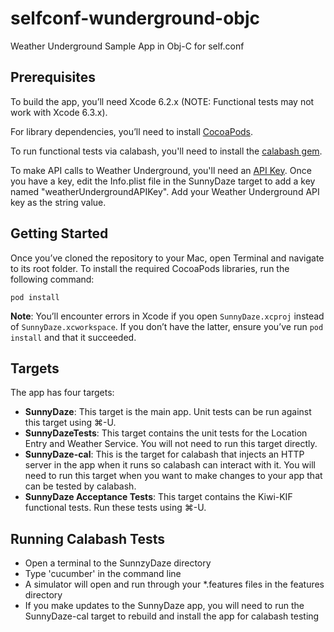 # selfconf-wunderground-objc
Weather Underground Sample App in Obj-C for self.conf

Prerequisites
-------------

To build the app, you’ll need Xcode 6.2.x (NOTE: Functional tests may not work with Xcode 6.3.x). 

For library dependencies, you’ll need to install [CocoaPods](http://www.cocoapods.org).

To run functional tests via calabash, you'll need to install the [calabash gem](http://calaba.sh/).

To make API calls to Weather Underground, you'll need an [API Key](http://www.wunderground.com/weather/api/).
Once you have a key, edit the Info.plist file in the SunnyDaze target to add a key named "weatherUndergroundAPIKey".
Add your Weather Underground API key as the string value.

Getting Started
---------------

Once you’ve cloned the repository to your Mac, open Terminal and navigate to its root folder. To install the required CocoaPods libraries, run the following command:

    pod install
    
**Note**: You’ll encounter errors in Xcode if you open `SunnyDaze.xcproj` instead of `SunnyDaze.xcworkspace`. If you don’t have the latter, ensure you’ve run `pod install` and that it succeeded.

Targets
-------

The app has four targets:

* **SunnyDaze**: This target is the main app. Unit tests can be run against this target using ⌘-U.
* **SunnyDazeTests**: This target contains the unit tests for the Location Entry and Weather Service. You will not need to run this target directly.
* **SunnyDaze-cal**: This is the target for calabash that injects an HTTP server in the app when it runs so calabash can interact with it. You will need to run this target when you want to make changes to your app that can be tested by calabash.
* **SunnyDaze Acceptance Tests**: This target contains the Kiwi-KIF functional tests. Run these tests using ⌘-U.
 
Running Calabash Tests
----------------------

* Open a terminal to the SunnzyDaze directory
* Type 'cucumber' in the command line
* A simulator will open and run through your *.features files in the features directory
* If you make updates to the SunnyDaze app, you will need to run the SunnyDaze-cal target to rebuild and install the app for calabash testing

